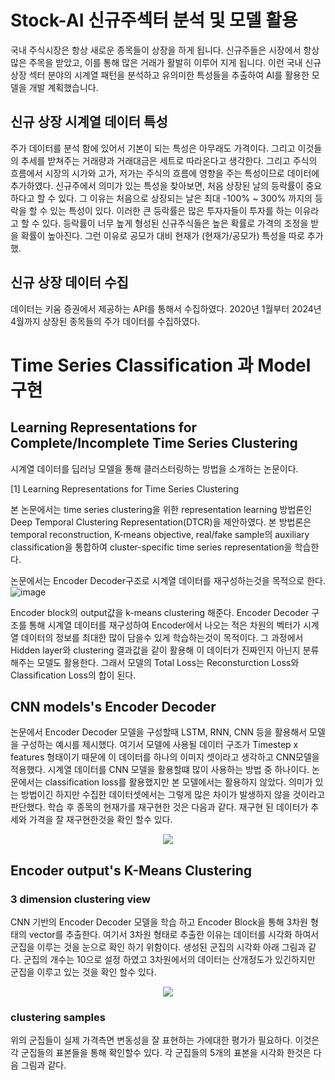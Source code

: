 # Stock-AI 신규주섹터 분석 및 모델 활용
국내 주식시장은 항상 새로운 종목들이 상장을 하게 됩니다. 신규주들은 시장에서 항상 많은 주목을 받았고, 이를 통해 많은 거래가 활발히 이루어 지게 됩니다. 
이런 국내 신규상장 섹터 분야의 시계열 패턴을 분석하고 유의미한 특성들을 추출하여 AI를 활용한 모델을 개발 계획했습니다.

## 신규 상장 시계열 데이터 특성
 주가 데이터를 분석 함에 있어서 기본이 되는 특성은 아무래도 가격이다. 그리고 이것들의 추세를 받쳐주는 거래량과 거래대금은 세트로 따라온다고 생각한다.
그리고 주식의 흐름에서 시장의 시가와 고가, 저가는 주식의 흐름에 영향을 주는 특성이므로 데이터에 추가하였다. 신규주에서 의미가 있는 특성을 찾아보면,
처음 상장된 날의 등락률이 중요하다고 할 수 있다. 그 이유는 처음으로 상장되는 날은 최대 -100% ~ 300% 까지의 등락을 할 수 있는 특성이 있다. 이러한 큰
등락률은 많은 투자자들이 투자를 하는 이유라고 할 수 있다. 등락률이 너무 높게 형성된 신규주식들은 높은 확률로 가격의 조정을 받을 확률이 높아진다. 
그런 이유로 공모가 대비 현재가 (현재가/공모가) 특성을 따로 추가했.

##  신규 상장 데이터 수집
 데이터는 키움 증권에서 제공하는 API를 통해서 수집하였다. 2020년 1월부터 2024년 4월까지 상장된 종목들의 주가 데이터를 수집하였다.



# Time Series Classification 과 Model  구현


## Learning Representations for Complete/Incomplete Time Series Clustering

시계열 데이터를 딥러닝 모델을 통해 클러스터링하는 방법을 소개하는 논문이다.

[1] Learning Representations for Time Series Clustering

본 논문에서는 time series clustering을 위한 representation learning 방법론인 Deep Temporal Clustering Representation(DTCR)을 제안하였다. 본 방법론은 temporal reconstruction, K-means objective, real/fake sample의 auxiliary classification을 통합하여 cluster-specific time series representation을 학습한다.

논문에서는 Encoder Decoder구조로 시계열 데이터를 재구성하는것을 목적으로 한다. 
![image](https://github.com/sangse/Stock-AI/assets/145996429/57389885-95e7-4e3f-a809-76d5290eb102)

 Encoder block의  output값을 k-means clustering 해준다. Encoder Decoder 구조를 통해 시계열 데이터를 재구성하여 Encoder에서 나오는 적은 차원의 벡터가 시계열 데이터의 정보를 최대한 많이 담을수
있게 학습하는것이 목적이다. 그 과정에서 Hidden layer와 clustering 결과값을 같이 활용해 이 데이터가 진짜인지 아닌지 분류해주는 모델도 활용한다. 그래서 모델의 Total Loss는 Reconsturction Loss와 Classification Loss의 합이 된다.

## CNN models's Encoder Decoder
 논문에서 Encoder Decoder 모델을 구성할때 LSTM, RNN, CNN 등을 활용해서 모델을 구성하는 예시를 제시했다. 여기서 모델에 사용될 데이터 구조가 Timestep x features 형태이기 때문에 이 데이터를 하나의 이미지 셋이라고 생각하고 CNN모델을 적용했다. 시계열 데이터를 CNN 모델을 활용할떄 많이 사용하는 방법 중 하나이다. 논문에서는 classification loss를 활용했지만 본 모델에서는 활용하지 않았다. 의미가 있는 방법이긴 하지만 수집한 데이터셋에서는 그렇게 많은 차이가 발생하지 않을 것이라고 판단했다. 학습 후 종목의 현재가를 재구현한 것은 다음과 같다. 재구현 된 데이터가 추세와 가격을 잘 재구현한것을 확인 할수 있다.
 
<p align="center">
  <img src="https://github.com/sangse/Stock-AI/assets/145996429/d92b2029-2a76-4437-943d-1421e5dcfc69">
</p>



## Encoder output's K-Means Clustering
### 3 dimension clustering view
CNN 기반의 Encoder Decoder 모델을 학습 하고 Encoder Block을 통해 3차원 형태의 vector를 추출한다. 여기서 3차원 형태로 추출한 이유는 데이터를 시각화 하여서 군집을 이루는 것을 눈으로 확인 하기 위함이다. 생성된 군집의 시각화 아래 그림과 같다. 군집의 개수는 10으로 설정 하였고 3차원에서의 데이터는 산개정도가 있긴하지만 군집을 이루고 있는 것을 확인 할수 있다. 


<p align="center">
  <img src="https://github.com/sangse/Stock-AI/assets/145996429/e08f2e09-ea29-4e34-aa32-ea5b933d7e82">
</p>

### clustering samples
위의 군집들이 실제 가격측면 변동성을 잘 표현하는 가에대한 평가가 필요하다. 이것은 각 군집들의 표본들을 통해 확인할수 있다. 각 군집들의 5개의 표본을 시각화 한것은 다음 그림과 같다.


